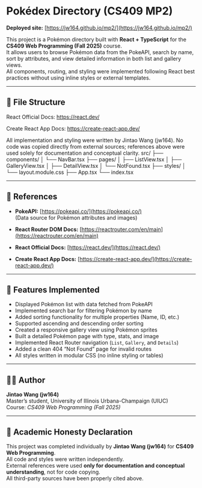 # Pokédex Directory (CS409 MP2)

**Deployed site:** [https://jw164.github.io/mp2/](https://jw164.github.io/mp2/)

This project is a Pokémon directory built with **React + TypeScript** for the **CS409 Web Programming (Fall 2025)** course.  
It allows users to browse Pokémon data from the PokeAPI, search by name, sort by attributes, and view detailed information in both list and gallery views.  
All components, routing, and styling were implemented following React best practices without using inline styles or external templates.

---

## 📁 File Structure



React Official Docs: https://react.dev/

Create React App Docs: https://create-react-app.dev/

All implementation and styling were written by Jintao Wang (jw164).
No code was copied directly from external sources; references above were used solely for documentation and conceptual clarity.
src/
├── components/
│ └── NavBar.tsx
├── pages/
│ ├── ListView.tsx
│ ├── GalleryView.tsx
│ ├── DetailView.tsx
│ └── NotFound.tsx
├── styles/
│ └── layout.module.css
├── App.tsx
└── index.tsx


---

## 🔗 References

- **PokeAPI:** [https://pokeapi.co/](https://pokeapi.co/)  
  (Data source for Pokémon attributes and images)

- **React Router DOM Docs:** [https://reactrouter.com/en/main](https://reactrouter.com/en/main)

- **React Official Docs:** [https://react.dev/](https://react.dev/)

- **Create React App Docs:** [https://create-react-app.dev/](https://create-react-app.dev/)

---

## 🧩 Features Implemented

- Displayed Pokémon list with data fetched from PokeAPI  
- Implemented search bar for filtering Pokémon by name  
- Added sorting functionality for multiple properties (Name, ID, etc.)  
- Supported ascending and descending order sorting  
- Created a responsive gallery view using Pokémon sprites  
- Built a detailed Pokémon page with type, stats, and image  
- Implemented React Router navigation (`List`, `Gallery`, and `Details`)  
- Added a clean 404 “Not Found” page for invalid routes  
- All styles written in modular CSS (no inline styling or tables)

---

## 👨‍💻 Author

**Jintao Wang (jw164)**  
Master’s student, University of Illinois Urbana-Champaign (UIUC)  
Course: *CS409 Web Programming (Fall 2025)*  

---

## 📜 Academic Honesty Declaration

This project was completed individually by **Jintao Wang (jw164)** for **CS409 Web Programming**.  
All code and styles were written independently.  
External references were used **only for documentation and conceptual understanding**, not for code copying.  
All third-party sources have been properly cited above.
